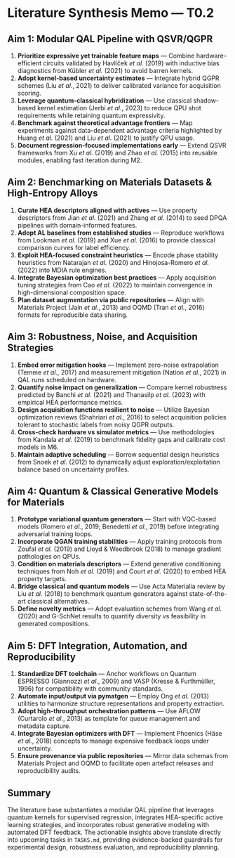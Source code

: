 # Literature Synthesis Memo — T0.2

## Aim 1: Modular QAL Pipeline with QSVR/QGPR
1. **Prioritize expressive yet trainable feature maps** — Combine hardware-efficient circuits validated by Havlíček *et al.* (2019) with inductive bias diagnostics from Kübler *et al.* (2021) to avoid barren kernels.
2. **Adopt kernel-based uncertainty estimates** — Integrate hybrid QGPR schemes (Liu *et al.*, 2021) to deliver calibrated variance for acquisition scoring.
3. **Leverage quantum-classical hybridization** — Use classical shadow-based kernel estimation (Jerbi *et al.*, 2023) to reduce QPU shot requirements while retaining quantum expressivity.
4. **Benchmark against theoretical advantage frontiers** — Map experiments against data-dependent advantage criteria highlighted by Huang *et al.* (2021) and Liu *et al.* (2021) to justify QPU usage.
5. **Document regression-focused implementations early** — Extend QSVR frameworks from Xu *et al.* (2019) and Zhao *et al.* (2015) into reusable modules, enabling fast iteration during M2.

## Aim 2: Benchmarking on Materials Datasets & High-Entropy Alloys
1. **Curate HEA descriptors aligned with actives** — Use property descriptors from Jian *et al.* (2021) and Zhang *et al.* (2014) to seed DPQA pipelines with domain-informed features.
2. **Adopt AL baselines from established studies** — Reproduce workflows from Lookman *et al.* (2019) and Xue *et al.* (2016) to provide classical comparison curves for label efficiency.
3. **Exploit HEA-focused constraint heuristics** — Encode phase stability heuristics from Natarajan *et al.* (2020) and Hinojosa-Romero *et al.* (2022) into MDIA rule engines.
4. **Integrate Bayesian optimization best practices** — Apply acquisition tuning strategies from Cao *et al.* (2022) to maintain convergence in high-dimensional composition space.
5. **Plan dataset augmentation via public repositories** — Align with Materials Project (Jain *et al.*, 2013) and OQMD (Tran *et al.*, 2016) formats for reproducible data sharing.

## Aim 3: Robustness, Noise, and Acquisition Strategies
1. **Embed error mitigation hooks** — Implement zero-noise extrapolation (Temme *et al.*, 2017) and measurement mitigation (Nation *et al.*, 2021) in QAL runs scheduled on hardware.
2. **Quantify noise impact on generalization** — Compare kernel robustness predicted by Banchi *et al.* (2021) and Thanasilp *et al.* (2023) with empirical HEA performance metrics.
3. **Design acquisition functions resilient to noise** — Utilize Bayesian optimization reviews (Shahriari *et al.*, 2016) to select acquisition policies tolerant to stochastic labels from noisy QGPR outputs.
4. **Cross-check hardware vs simulator metrics** — Use methodologies from Kandala *et al.* (2019) to benchmark fidelity gaps and calibrate cost models in M6.
5. **Maintain adaptive scheduling** — Borrow sequential design heuristics from Snoek *et al.* (2012) to dynamically adjust exploration/exploitation balance based on uncertainty profiles.

## Aim 4: Quantum & Classical Generative Models for Materials
1. **Prototype variational quantum generators** — Start with VQC-based models (Romero *et al.*, 2019; Benedetti *et al.*, 2019) before integrating adversarial training loops.
2. **Incorporate QGAN training stabilities** — Apply training protocols from Zoufal *et al.* (2019) and Lloyd & Weedbrook (2018) to manage gradient pathologies on QPUs.
3. **Condition on materials descriptors** — Extend generative conditioning techniques from Noh *et al.* (2019) and Court *et al.* (2020) to embed HEA property targets.
4. **Bridge classical and quantum models** — Use Acta Materialia review by Liu *et al.* (2018) to benchmark quantum generators against state-of-the-art classical alternatives.
5. **Define novelty metrics** — Adopt evaluation schemes from Wang *et al.* (2020) and G-SchNet results to quantify diversity vs feasibility in generated compositions.

## Aim 5: DFT Integration, Automation, and Reproducibility
1. **Standardize DFT toolchain** — Anchor workflows on Quantum ESPRESSO (Giannozzi *et al.*, 2009) and VASP (Kresse & Furthmüller, 1996) for compatibility with community standards.
2. **Automate input/output via pymatgen** — Employ Ong *et al.* (2013) utilities to harmonize structure representations and property extraction.
3. **Adopt high-throughput orchestration patterns** — Use AFLOW (Curtarolo *et al.*, 2013) as template for queue management and metadata capture.
4. **Integrate Bayesian optimizers with DFT** — Implement Phoenics (Häse *et al.*, 2018) concepts to manage expensive feedback loops under uncertainty.
5. **Ensure provenance via public repositories** — Mirror data schemas from Materials Project and OQMD to facilitate open artefact releases and reproducibility audits.

## Summary
The literature base substantiates a modular QAL pipeline that leverages quantum kernels for supervised regression, integrates HEA-specific active learning strategies, and incorporates robust generative modeling with automated DFT feedback. The actionable insights above translate directly into upcoming tasks in `TASKS.md`, providing evidence-backed guardrails for experimental design, robustness evaluation, and reproducibility planning.

